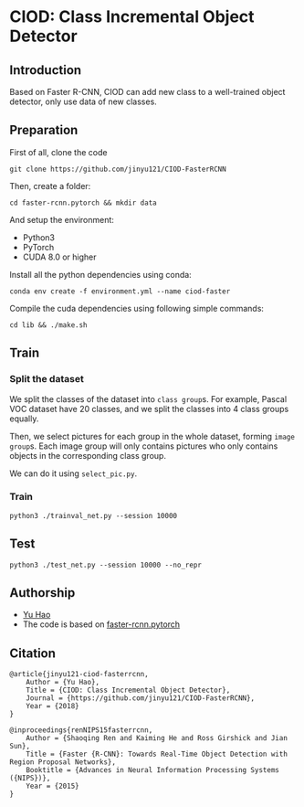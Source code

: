 # CIOD: Class Incremental Object Detector

## Introduction

Based on Faster R-CNN, CIOD can add new class to a well-trained object detector, only use data of new classes.

## Preparation

First of all, clone the code
```
git clone https://github.com/jinyu121/CIOD-FasterRCNN
```

Then, create a folder:
```
cd faster-rcnn.pytorch && mkdir data
```

And setup the environment:

* Python3
* PyTorch
* CUDA 8.0 or higher


Install all the python dependencies using conda:

```
conda env create -f environment.yml --name ciod-faster
```

Compile the cuda dependencies using following simple commands:

```
cd lib && ./make.sh
```

## Train

### Split the dataset

We split the classes of the dataset into `class group`s. For example, Pascal VOC dataset have 20 classes, and we split the classes into 4 class groups equally.

Then, we select pictures for each group in the whole dataset, forming `image group`s. Each image group will only contains pictures who only contains objects in the corresponding class group.

We can do it using `select_pic.py`.

### Train

```
python3 ./trainval_net.py --session 10000
```

## Test

```
python3 ./test_net.py --session 10000 --no_repr
```

## Authorship

+ [Yu Hao](https://haoyu.love)
+ The code is based on [faster-rcnn.pytorch](https://github.com/jwyang/faster-rcnn.pytorch)

## Citation

    @article{jinyu121-ciod-fasterrcnn,
        Author = {Yu Hao},
        Title = {CIOD: Class Incremental Object Detector},
        Journal = {https://github.com/jinyu121/CIOD-FasterRCNN},
        Year = {2018}
    } 
    
    @inproceedings{renNIPS15fasterrcnn,
        Author = {Shaoqing Ren and Kaiming He and Ross Girshick and Jian Sun},
        Title = {Faster {R-CNN}: Towards Real-Time Object Detection with Region Proposal Networks},
        Booktitle = {Advances in Neural Information Processing Systems ({NIPS})},
        Year = {2015}
    }
